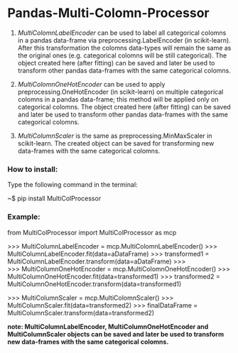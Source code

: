 # Pandas-Multi-Colomn-Processor

1. *MultiColomnLabelEncoder* can be used to label all categorical colomns in a pandas data-frame via preprocessing.LabelEncoder (in scikit-learn). After this transformation the colomns data-types will remain the same as the original ones (e.g. categorical colomns will be still categorical). The object created here (after fitting) can be saved and later be used to transform other pandas data-frames with the same categorical colomns.

2. *MultiColomnOneHotEncoder* can be used to apply preprocessing.OneHotEncoder (in scikit-learn) on multiple categorical colomns in a pandas data-frame; this method will be applied only on categorical colomns. The object created here (after fitting) can be saved and later be used to transform other pandas data-frames with the same categorical colomns.

3. *MultiColumnScaler* is the same as preprocessing.MinMaxScaler in scikit-learn. The created object can be saved for transforming new data-frames with the same categorical colomns.


### How to install:
Type the following command in the terminal:

~$ pip install MultiColProcessor

### Example:
from MultiColProcessor import MultiColProcessor as mcp

\>>> MultiColumnLabelEncoder = mcp.MultiColomnLabelEncoder()
\>>> MultiColumnLabelEncoder.fit(data=aDataFrame)
\>>> transformed1 = MultiColumnLabelEncoder.transform(data=aDataFrame)
\>>>  
\>>> MultiColumnOneHotEncoder = mcp.MultiColomnOneHotEncoder()
\>>> MultiColumnOneHotEncoder.fit(data=transformed1)
\>>> transformed2 = MultiColumnOneHotEncoder.transform(data=transformed1)
 
\>>> MultiColumnScaler = mcp.MultiColomnScaler()
\>>> MultiColumnScaler.fit(data=transformed2)
\>>> finalDataFrame = MultiColumnScaler.transform(data=transformed2)

**note: MultiColumnLabelEncoder, MultiColumnOneHotEncoder and MultiColumnScaler objects can be saved and later be used to transform new data-frames with the same categorical colomns.**

